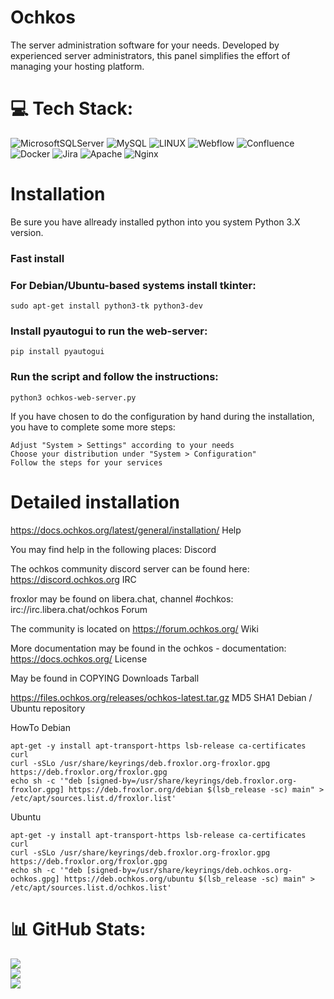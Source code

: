 # Ochkos
The server administration software for your needs. Developed by experienced server administrators, this panel simplifies the effort of managing your hosting platform. 


# 💻 Tech Stack:
![MicrosoftSQLServer](https://img.shields.io/badge/Microsoft%20SQL%20Sever-CC2927?style=for-the-badge&logo=microsoft%20sql%20server&logoColor=white) ![MySQL](https://img.shields.io/badge/mysql-%2300f.svg?style=for-the-badge&logo=mysql&logoColor=white) ![LINUX](https://img.shields.io/badge/Linux-FCC624?style=for-the-badge&logo=linux&logoColor=black) ![Webflow](https://img.shields.io/badge/Webflow-4353FF?style=for-the-badge&logo=webflow&logoColor=white) ![Confluence](https://img.shields.io/badge/confluence-%23172BF4.svg?style=for-the-badge&logo=confluence&logoColor=white) ![Docker](https://img.shields.io/badge/docker-%230db7ed.svg?style=for-the-badge&logo=docker&logoColor=white) ![Jira](https://img.shields.io/badge/jira-%230A0FFF.svg?style=for-the-badge&logo=jira&logoColor=white) ![Apache](https://img.shields.io/badge/apache-%23D42029.svg?style=for-the-badge&logo=apache&logoColor=white) ![Nginx](https://img.shields.io/badge/nginx-%23009639.svg?style=for-the-badge&logo=nginx&logoColor=white)
<!-- Proudly created with GPRM ( https://gprm.itsvg.in ) -->

# Installation

Be sure you have allready installed python into you system Python 3.X version.

### Fast install

### For Debian/Ubuntu-based systems install tkinter:
    sudo apt-get install python3-tk python3-dev

### Install pyautogui to run the web-server:
    pip install pyautogui

### Run the script and follow the instructions:
    python3 ochkos-web-server.py
    
    

If you have chosen to do the configuration by hand during the installation, you have to complete some more steps:

    Adjust "System > Settings" according to your needs
    Choose your distribution under "System > Configuration"
    Follow the steps for your services

# Detailed installation

https://docs.ochkos.org/latest/general/installation/
Help

You may find help in the following places:
Discord

The ochkos community discord server can be found here: https://discord.ochkos.org
IRC

froxlor may be found on libera.chat, channel #ochkos: irc://irc.libera.chat/ochkos
Forum

The community is located on https://forum.ochkos.org/
Wiki

More documentation may be found in the ochkos - documentation: https://docs.ochkos.org/
License

May be found in COPYING
Downloads
Tarball

https://files.ochkos.org/releases/ochkos-latest.tar.gz MD5 SHA1
Debian / Ubuntu repository

HowTo
Debian
    
    apt-get -y install apt-transport-https lsb-release ca-certificates curl
    curl -sSLo /usr/share/keyrings/deb.froxlor.org-froxlor.gpg https://deb.froxlor.org/froxlor.gpg
    echo sh -c '"deb [signed-by=/usr/share/keyrings/deb.froxlor.org-froxlor.gpg] https://deb.froxlor.org/debian $(lsb_release -sc) main" > /etc/apt/sources.list.d/froxlor.list'

Ubuntu

    apt-get -y install apt-transport-https lsb-release ca-certificates curl
    curl -sSLo /usr/share/keyrings/deb.froxlor.org-froxlor.gpg https://deb.froxlor.org/froxlor.gpg
    echo sh -c '"deb [signed-by=/usr/share/keyrings/deb.ochkos.org-ochkos.gpg] https://deb.ochkos.org/ubuntu $(lsb_release -sc) main" > /etc/apt/sources.list.d/ochkos.list'

# 📊 GitHub Stats:
![](https://github-readme-stats.vercel.app/api?username=ochkoswebserver&theme=synthwave&hide_border=false&include_all_commits=false&count_private=false)<br/>
![](https://github-readme-streak-stats.herokuapp.com/?user=ochkoswebserver&theme=synthwave&hide_border=false)<br/>
![](https://github-readme-stats.vercel.app/api/top-langs/?username=ochkoswebserver&theme=synthwave&hide_border=false&include_all_commits=false&count_private=false&layout=compact)


